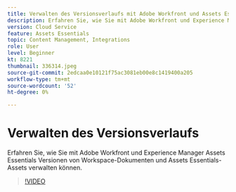 ```yaml
---
title: Verwalten des Versionsverlaufs mit Adobe Workfront und Assets Essentials
description: Erfahren Sie, wie Sie mit Adobe Workfront und Experience Manager Assets Essentials Versionen von Workspace-Dokumenten und Assets Essentials-Assets verwalten können.
version: Cloud Service
feature: Assets Essentials
topic: Content Management, Integrations
role: User
level: Beginner
kt: 8221
thumbnail: 336314.jpeg
source-git-commit: 2edcaa0e10121f75ac3081eb00e8c1419400a205
workflow-type: tm+mt
source-wordcount: '52'
ht-degree: 0%

---
```



# Verwalten des Versionsverlaufs

Erfahren Sie, wie Sie mit Adobe Workfront und Experience Manager Assets Essentials Versionen von Workspace-Dokumenten und Assets Essentials-Assets verwalten können.

>[!VIDEO](https://video.tv.adobe.com/v/336314/?quality=12&learn=on)
